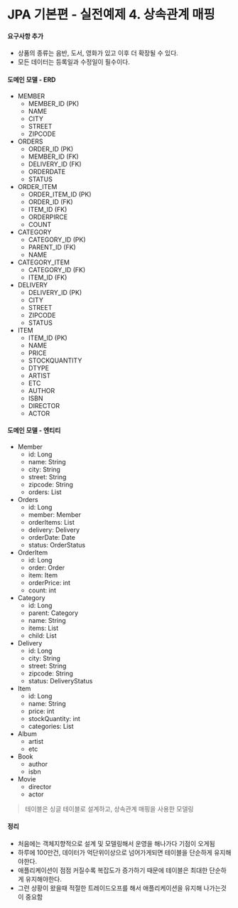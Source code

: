 # JPA 기본편 - 실전예제 4. 상속관계 매핑

#### 요구사항 추가
- 상품의 종류는 음반, 도서, 영화가 있고 이후 더 확장될 수 있다.
- 모든 데이터는 등록일과 수정일이 필수이다.

#### 도메인 모델 - ERD
- MEMBER
    - MEMBER_ID (PK)
    - NAME
    - CITY
    - STREET
    - ZIPCODE
- ORDERS
    - ORDER_ID (PK)
    - MEMBER_ID (FK)
    - DELIVERY_ID (FK)
    - ORDERDATE
    - STATUS
- ORDER_ITEM
    - ORDER_ITEM_ID (PK)
    - ORDER_ID (FK)
    - ITEM_ID (FK)
    - ORDERPIRCE
    - COUNT
- CATEGORY
    - CATEGORY_ID (PK)
    - PARENT_ID (FK)
    - NAME
- CATEGORY_ITEM
    - CATEGORY_ID (FK)
    - ITEM_ID (FK)
- DELIVERY
    - DELIVERY_ID (PK)
    - CITY
    - STREET
    - ZIPCODE
    - STATUS
- ITEM
    - ITEM_ID (PK)
    - NAME
    - PRICE
    - STOCKQUANTITY
    - DTYPE
    - ARTIST
    - ETC
    - AUTHOR
    - ISBN
    - DIRECTOR
    - ACTOR


#### 도메인 모델 - 엔티티
- Member
    - id: Long
    - name: String
    - city: String
    - street: String
    - zipcode: String
    - orders: List
- Orders
    - id: Long
    - member: Member
    - orderItems: List
    - delivery: Delivery
    - orderDate: Date
    - status: OrderStatus
- OrderItem
    - id: Long
    - order: Order
    - item: Item
    - orderPrice: int
    - count: int
- Category
    - id: Long
    - parent: Category
    - name: String
    - items: List
    - child: List
- Delivery
    - id: Long
    - city: String
    - street: String
    - zipcode: String
    - status: DeliveryStatus
- Item
    - id: Long
    - name: String
    - price: int
    - stockQuantity: int
    - categories: List
- Album
    - artist
    - etc
- Book
    - author
    - isbn
- Movie
    - director
    - actor

> 테이블은 싱글 테이블로 설계하고, 상속관계 매핑을 사용한 모델링

#### 정리
- 처음에는 객체지향적으로 설계 및 모델링해서 운영을 해나가다 기점이 오게됨
- 하루에 100만건, 데이터가 억단위이상으로 넘어가게되면 테이블을 단순하게 유지해야한다.
- 애플리케이션이 점점 커질수록 복잡도가 증가하기 때문에 테이블은 최대한 단순하게 유지해야한다.
- 그런 상황이 왔을때 적절한 트레이드오프를 해서 애플리케이션을 유지해 나가는것이 중요함

